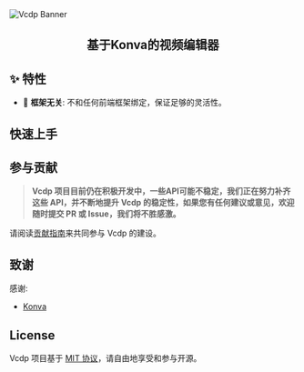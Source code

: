 <picture>
  <source media="(prefers-color-scheme: dark)" srcset="https://lf3-static.bytednsdoc.com/obj/eden-cn/dhozeh7vhpebvog/rspack-banner-1610-dark.png">
  <img alt="Vcdp Banner" src="https://image.liuyongzhi.cn/vcdp/Vcdp-banner.png">
</picture>

<h2 align="center">基于Konva的视频编辑器</h2>



## ✨ 特性

- 🎯 **框架无关**: 不和任何前端框架绑定，保证足够的灵活性。


## 快速上手


## 参与贡献

> **Vcdp 项目目前仍在积极开发中，一些API可能不稳定，我们正在努力补齐这些 API，并不断地提升 Vcdp 的稳定性，如果您有任何建议或意见，欢迎随时提交 PR 或 Issue，我们将不胜感激。**

请阅读[贡献指南](./CONTRIBUTING.md)来共同参与 Vcdp 的建设。



## 致谢

感谢:

- [Konva](https://konvajs.org/)

## License

Vcdp 项目基于 [MIT 协议](https://github.com/web-infra-dev/rspack/blob/main/LICENSE)，请自由地享受和参与开源。
